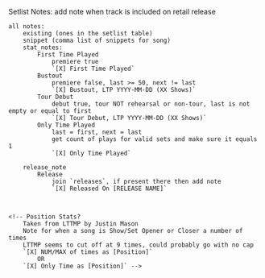 Setlist Notes:
    add note when track is included on retail release

    all notes:
        existing (ones in the setlist table)
        snippet (comma list of snippets for song)
        stat_notes:
            First Time Played
                premiere true
                `[X] First Time Played`
            Bustout
                premiere false, last >= 50, next != last
                `[X] Bustout, LTP YYYY-MM-DD (XX Shows)`
            Tour Debut
                debut true, tour NOT rehearsal or non-tour, last is not empty or equal to first
                `[X] Tour Debut, LTP YYYY-MM-DD (XX Shows)`
            Only Time Played
                last = first, next = last
                get count of plays for valid sets and make sure it equals 1
                `[X] Only Time Played`

        release_note
            Release
                join `releases`, if present there then add note
                `[X] Released On [RELEASE NAME]`
        
        
        
    <!-- Position Stats? 
        Taken from LTTMP by Justin Mason
        Note for when a song is Show/Set Opener or Closer a number of times
        LTTMP seems to cut off at 9 times, could probably go with no cap
        `[X] NUM/MAX of times as [Position]`
            OR
        `[X] Only Time as [Position]` -->